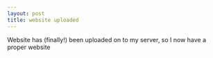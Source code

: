 ```yaml
---
layout: post
title: website uploaded
---
```

Website has (finally!) been uploaded on to my server, so I now have a proper website